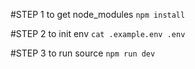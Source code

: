 #STEP 1 to get node_modules
`npm install`

#STEP 2 to init env
`cat .example.env .env`

#STEP 3 to run source
`npm run dev`